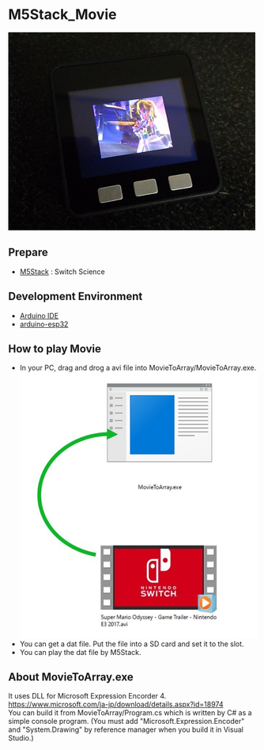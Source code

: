 # M5Stack_Movie
![Movie](doc/Movie.jpg)

## Prepare
- [M5Stack](https://www.switch-science.com/catalog/3647/)  : Switch Science

## Development Environment
- [Arduino IDE](https://www.arduino.cc/en/main/software)
- [arduino-esp32](https://github.com/espressif/arduino-esp32)

## How to play Movie
- In your PC, drag and drog a avi file into MovieToArray/MovieToArray.exe.<br>
![MovieToArray](doc/MovieToArray.jpg)
- You can get a dat file.  Put the file into a SD card and set it to the slot.
- You can play the dat file by M5Stack.<br>

## About MovieToArray.exe
It uses DLL for Microsoft Expression Encorder 4.<br>
https://www.microsoft.com/ja-jp/download/details.aspx?id=18974<br>
You can build it from MovieToArray/Program.cs which is written by C# as a simple console program.
(You must add "Microsoft.Expression.Encoder" and "System.Drawing" by reference manager when you build it in Visual Studio.) 
